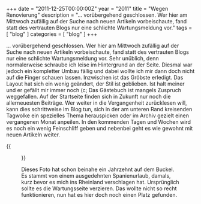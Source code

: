 +++
date = "2011-12-25T00:00:00Z"
year = "2011"
title = "Wegen Renovierung"
description = "... vorübergehend geschlossen. Wer hier am Mittwoch zufällig auf der Suche nach neuen Artikeln vorbeischaute, fand statt des vertrauten Blogs nur eine schlichte Wartungsmeldung vor."
tags = [ "blog" ]
categories = [ "blog" ]
+++

... vorübergehend geschlossen. Wer hier am Mittwoch zufällig auf der Suche nach neuen Artikeln vorbeischaute, fand statt des vertrauten Blogs nur eine schlichte Wartungsmeldung vor. Sehr unüblich, denn normalerweise schraube ich leise im Hintergrund an der Seite. Diesmal war jedoch ein kompletter Umbau fällig und dabei wollte ich mir dann doch nicht auf die Finger schauen lassen. Inzwischen ist das Gröbste erledigt. Das Layout hat sich ein wenig geändert, der Stil ist geblieben. Ist halt meiner und er gefällt mir immer noch (c; Das Gästebuch ist mangels Zuspruch weggefallen. Auf der Startseite finden sich in Zukunft nur noch die allerneuesten Beiträge. Wer weiter in die Vergangenheit zurücklesen will, kann dies schrittweise im Blog tun, sich in der am unteren Rand kreisenden Tagwolke ein spezielles Thema herauspicken oder im Archiv gezielt einen vergangenen Monat anpeilen. In den kommenden Tagen und Wochen wird es noch ein wenig Feinschliff geben und nebenbei geht es wie gewohnt mit neuen Artikeln weiter.

{{<figure src="/images/2011/wartung.jpg" title="Laut">}}

Dieses Foto hat schon beinahe ein Jahrzehnt auf dem Buckel. Es stammt von einem ausgedehnten Spanienurlaub, damals, kurz bevor es mich ins Rheinland verschlagen hat. Ursprünglich sollte es die Wartungsseite verzieren. Das wollte nicht so recht funktionieren, nun hat es hier doch noch einen Platz gefunden.
